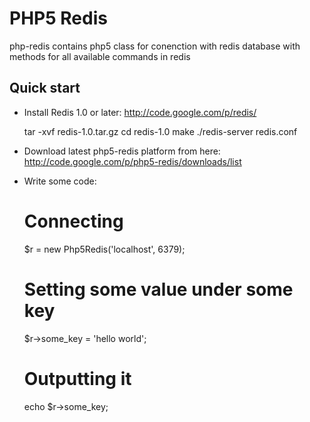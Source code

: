 PHP5 Redis
==========
php-redis contains php5 class for conenction with redis database with methods for all available commands in redis

Quick start
-----------
* Install Redis 1.0 or later: http://code.google.com/p/redis/

	tar -xvf redis-1.0.tar.gz
	cd redis-1.0
	make
	./redis-server redis.conf

* Download latest php5-redis platform from here: http://code.google.com/p/php5-redis/downloads/list
* Write some code:

	# Connecting
	$r = new Php5Redis('localhost', 6379);
	
	# Setting some value under some key
	$r->some_key = 'hello world';
	
	# Outputting it
	echo $r->some_key;